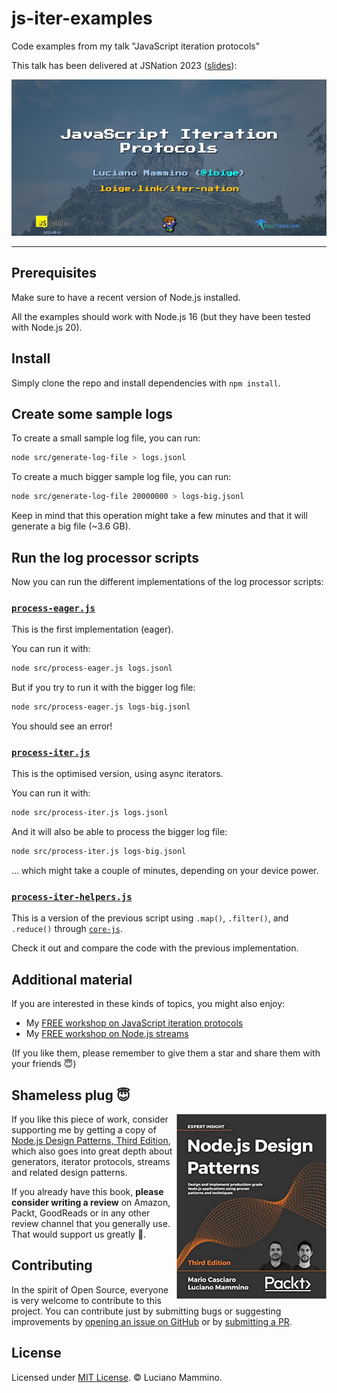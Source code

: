 # js-iter-examples

Code examples from my talk "JavaScript iteration protocols"

This talk has been delivered at JSNation 2023 ([slides](https://loige.link/iter-nation)):

[!["JavaScript iteration protocols" talk cover](./images/iter-nation-cover.jpg)](https://loige.link/iter-nation)

---

## Prerequisites

Make sure to have a recent version of Node.js installed.

All the examples should work with Node.js 16 (but they have been tested with Node.js 20).


## Install

Simply clone the repo and install dependencies with `npm install`.


## Create some sample logs

To create a small sample log file, you can run:

```bash
node src/generate-log-file > logs.jsonl
```

To create a much bigger sample log file, you can run:

```bash
node src/generate-log-file 20000000 > logs-big.jsonl
```

Keep in mind that this operation might take a few minutes and that it will generate a big file (~3.6 GB).

## Run the log processor scripts

Now you can run the different implementations of the log processor scripts:

### [`process-eager.js`](./src/process-eager.js)

This is the first implementation (eager).

You can run it with:

```bash
node src/process-eager.js logs.jsonl
```

But if you try to run it with the bigger log file:

```bash
node src/process-eager.js logs-big.jsonl
```

You should see an error!


### [`process-iter.js`](./src/process-iter.js)

This is the optimised version, using async iterators.

You can run it with:

```bash
node src/process-iter.js logs.jsonl
```

And it will also be able to process the bigger log file:

```bash
node src/process-iter.js logs-big.jsonl
```

... which might take a couple of minutes, depending on your device power.


### [`process-iter-helpers.js`](./src/process-iter-helpers.js)

This is a version of the previous script using `.map()`, `.filter()`, and `.reduce()` through [`core-js`](https://github.com/zloirock/core-js/).

Check it out and compare the code with the previous implementation.


## Additional material

If you are interested in these kinds of topics, you might also enjoy:

- My [FREE workshop on JavaScript iteration protocols](https://loige.link/iter-wrk)
- My [FREE workshop on Node.js streams](https://loige.link/streams-wrk)

(If you like them, please remember to give them a star and share them with your friends 😇)



## Shameless plug 😇

<a href="https://www.nodejsdesignpatterns.com"><img width="240" align="right" src="https://github.com/lmammino/lmammino/blob/master/nodejsdp.jpg?raw=true"></a>

If you like this piece of work, consider supporting me by getting a copy of [Node.js Design Patterns, Third Edition](https://www.nodejsdesignpatterns.com/), which also goes into great depth about generators, iterator protocols, streams and related design patterns.

If you already have this book, **please consider writing a review** on Amazon, Packt, GoodReads or in any other review channel that you generally use. That would support us greatly 🙏.


## Contributing

In the spirit of Open Source, everyone is very welcome to contribute to this project.
You can contribute just by submitting bugs or suggesting improvements by
[opening an issue on GitHub](https://github.com/lmammino/iteration-protocols-workshop/issues) or by [submitting a PR](https://github.com/lmammino/iteration-protocols-workshop/pulls).


## License

Licensed under [MIT License](LICENSE). © Luciano Mammino.
